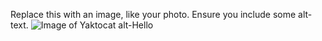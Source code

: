 Replace this with an image, like your photo. Ensure you include some alt-text.
![Image of Yaktocat](https://octodex.github.com/images/yaktocat.png) alt-Hello
